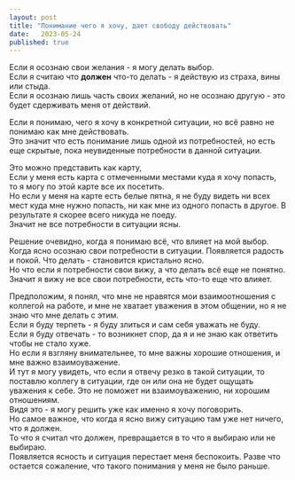 ```yaml
---
layout: post
title: "Понимание чего я хочу, дает свободу действовать"
date:   2023-05-24
published: true
---
```

Если я осознаю свои желания - я могу делать выбор.\
Если я считаю что **должен** что-то делать - я действую из страха, вины или стыда.\
Если я осознаю лишь часть своих желаний, но не осознаю другую - это будет сдерживать меня от действий.

Если я понимаю, чего я хочу в конкретной ситуации, но всё равно не понимаю как мне действовать.\
Это значит что есть понимание лишь одной из потребностей, но есть еще скрытые, пока неувиденные потребности в данной ситуации.

Это можно представить как карту,\
Если у меня есть карта с отмеченными местами куда я хочу попасть,\
то я могу по этой карте все их посетить.\
Но если у меня на карте есть белые пятна, я не буду видеть ни всех мест куда мне нужно попасть, ни как мне из одного попасть в другое. В результате я скорее всего никуда не поеду.\
Значит не все потребности в ситуации ясны.

Решение очевидно, когда я понимаю всё, что влияет на мой выбор. Когда ясно осознаю свои потребности в ситуации. Появляется радость и покой. Что делать - становится кристально ясно.\
Но что если я потребности свои вижу, а что делать всё еще не понятно.\
Значит я вижу не все свои потребности, есть что-то еще что влияет.

Предположим, я понял, что мне не нравятся мои взаимоотношения с коллегой на работе, и мне не хватает уважения в этом общении, но я не знаю что мне делать с этим.\
Если я буду терпеть - я буду злиться и сам себя уважать не буду.\
Если я буду отвечать - то  возникнет спор, да я и не знаю как ответить чтобы не стало хуже.\
Но если я взгляну внимательнее, то мне важны хорошие отношения, и мне важно взаимоуважение.\
И тут я могу увидеть, что если я отвечу резко в такой ситуации, то поставлю коллегу в ситуации, где он или она не будет ощущать уважения к себе. Это не поможет ни взаимоуважению, ни хорошим отношениям.\
Видя это - я могу решить уже как именно я хочу поговорить.\
Но самое важное, что когда я ясно вижу ситуацию там уже нет ничего, что я должен.\
То что я считал что должен, превращается в то что я выбираю или не выбираю.\
Появляется ясность и ситуация перестает меня беспокоить. Разве что остается сожаление, что такого понимания у меня не было раньше.
